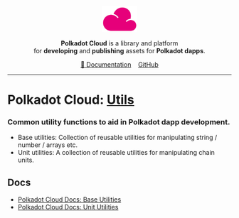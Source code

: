 <br />
<p align="center">
  <a href="https://github.com/paritytech/polkadot-cloud">
    <img alt="polkadot-cloud" title="polkadot-cloud" src="https://raw.githubusercontent.com/paritytech/polkadot-cloud/main/app/public/img/cloud.png" width="80" />
  </a>
</p>

<p align="center">
  <b>Polkadot Cloud</b> is a library and platform <br />
  for <b>developing</b> and <b>publishing</b> assets for <b>Polkadot dapps</b>.
</p>

<div align="center">
<a href="https://paritytech.github.io/polkadot-cloud/#/overview">📖 Documentation</a>&nbsp;&nbsp;&nbsp;&nbsp;<a href="https://github.com/paritytech/polkadot-cloud"">GitHub</a>
</div>

<hr>

# Polkadot Cloud: [Utils](https://github.com/paritytech/polkadot-cloud/tree/main/packages/utils)

### Common utility functions to aid in Polkadot dapp development.

- Base utilities: Collection of reusable utilities for manipulating string / number / arrays etc.
- Unit utilities: A collection of reusable utilities for manipulating chain units.

## Docs

- [Polkadot Cloud Docs: Base Utilities](https://paritytech.github.io/polkadot-cloud/#/base_utilities)
- [Polkadot Cloud Docs: Unit Utilities](https://paritytech.github.io/polkadot-cloud/#/unit_utilities)
